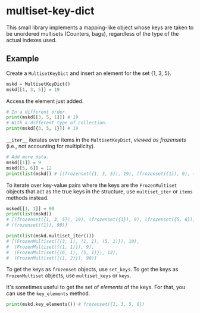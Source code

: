 # multiset-key-dict

This small library implements a mapping-like object whose keys are taken to be
unordered multisets (Counters, bags), regardless of the type of the actual
indexes used.

## Example

Create a `MultisetKeyDict` and insert an element for the set {1, 3, 5}.

```python
mskd = MultisetKeyDict()
mskd[[1, 3, 5]] = 19
```

Access the element just added.

```python
# In a different order.
print(mskd[[3, 5, 1]]) # 19
# With a different type of collection.
print(mskd[{3, 5, 1}]) # 19
```

`__iter__` iterates over items in the `MultisetKeyDict`, *viewed as frozensets*
(i.e., not accounting for multiplicity).

```python
# Add more data.
mskd[[1]] = 9
mskd[[5, 6]] = 12
print(list(mskd)) # [(frozenset({1, 3, 5}), 19), (frozenset({1}), 9), (frozenset({5, 6}), 12)]
```

To iterate over key-value pairs where the keys are the `FrozenMultiset` objects
that act as the true keys in the structure, use `multiset_iter` or `items`
methods instead.

```python
msked[[1, 1]] = 90
print(list(mskd))
# [(frozenset({1, 3, 5}), 19), (frozenset({1}), 9), (frozenset({5, 6}), 12),
# (frozenset({1}), 90)]

print(list(mskd.multiset_iter()))
# [(FrozenMultiset({(3, 1), (1, 1), (5, 1)}), 19), 
#  (FrozenMultiset({(1, 1)}), 9),
#  (FrozenMultiset({(6, 1), (5, 1)}), 12),
#  (FrozenMultiset({(1, 2)}), 90)]
```

To get the keys as `frozenset` objects, use `set_keys`. To get the keys as
`FrozenMultiset` objects, use `multiset_keys` or `keys`.

It's sometimes useful to get the set of *elements* of the keys. For that, you
can use the `key_elements` method.

```python
print(mskd.key_elements()) # frozenset({1, 3, 5, 6})
```

